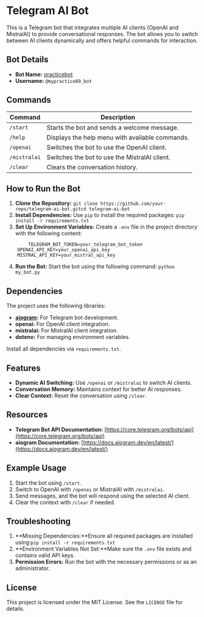 
# Telegram AI Bot

This is a Telegram bot that integrates multiple AI clients (OpenAI and MistralAI) to provide conversational responses. The bot allows you to switch between AI clients dynamically and offers helpful commands for interaction.

## Bot Details

- **Bot Name:** [practicebot](https://t.me/mypractice89_bot)
- **Username:** `@mypractice89_bot`

## Commands

| Command        | Description                                     |
| -------------- | ----------------------------------------------- |
| `/start`     | Starts the bot and sends a welcome message.     |
| `/help`      | Displays the help menu with available commands. |
| `/openai`    | Switches the bot to use the OpenAI client.      |
| `/mistralai` | Switches the bot to use the MistralAI client.   |
| `/clear`     | Clears the conversation history.                |

## How to Run the Bot

1. **Clone the Repository:**
   `git clone https://github.com/your-repo/telegram-ai-bot.gitcd telegram-ai-bot`
2. **Install Dependencies:** Use `pip` to install the required packages: `pip install -r requirements.txt`
3. **Set Up Environment Variables:**
   Create a `.env` file in the project directory with the following content:

```
    	TELEGRAM_BOT_TOKEN=your_telegram_bot_token
	OPENAI_API_KEY=your_openai_api_key
	MISTRAL_API_KEY=your_mistral_api_key
```

4. **Run the Bot:**
   Start the bot using the following command:
   `python my_bot.py`

## Dependencies

The project uses the following libraries:

- **[aiogram](https://docs.aiogram.dev/en/latest/):** For Telegram bot development.
- **openai:** For OpenAI client integration.
- **mistralai:** For MistralAI client integration.
- **dotenv:** For managing environment variables.

Install all dependencies via `requirements.txt`.

## Features

- **Dynamic AI Switching:** Use `/openai` or `/mistralai` to switch AI clients.
- **Conversation Memory:** Maintains context for better AI responses.
- **Clear Context:** Reset the conversation using `/clear`.

## Resources

- **Telegram Bot API Documentation:** [https://core.telegram.org/bots/api](https://core.telegram.org/bots/api)
- **aiogram Documentation:** [https://docs.aiogram.dev/en/latest/](https://docs.aiogram.dev/en/latest/)

## Example Usage

1. Start the bot using `/start`.
2. Switch to OpenAI with `/openai` or MistralAI with `/mistralai`.
3. Send messages, and the bot will respond using the selected AI client.
4. Clear the context with `/clear` if needed.

## Troubleshooting

1. **Missing Dependencies:**Ensure all required packages are installed using:`pip install -r requirements.txt`
2. **Environment Variables Not Set:**Make sure the `.env` file exists and contains valid API keys.
3. **Permission Errors:**
   Run the bot with the necessary permissions or as an administrator.

## License

This project is licensed under the MIT License. See the `LICENSE` file for details.
